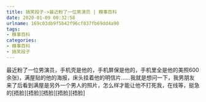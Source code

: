 ```yaml
---
title: 搞笑段子->最近粉了一位男演员 | 糗事百科
date: 2020-01-09 00:32:58
urlname: 169c03db9f5b42f96cf837fb69dd4a90
tags: 
- 糗事百科
categories:
- 糗事百科
- 搞笑段子
---
```

最近粉了一位男演员，手机壳是他的，手机屏保是他的，手机里全是他的美照600余张)，满屋贴的他的海报，床头挂着他的明信片......我就是想问一下，我男朋友来了后看到满屋是另外一个男人的照片，怎么样才能让他不打死我，在线等，挺急的[捂脸][捂脸][捂脸][捂脸][捂脸]


